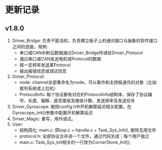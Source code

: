 # 更新记录

## v1.8.0
1. Driver_Bridge: 负责干脏活的，负责建立板子上的通讯接口与抽象的软件接口之间的连接，用例:
    - 串口或CAN中断后数据通过Driver_Bridge传递给Driver_Protocol
    - 通过串口或CAN发送电机或Protocol的数据
    - 按一定频率发送某Protocol
    - 输出报错信息或调试信息
2. Driver_Protocol:
    - node: channel全部重命名为node，可以看作和主控板通讯的对象（比如裁判系统或上位机）
    - ProtocolInfo: 每个协议都有对应的ProtocolInfo结构体，保存了协议编号、长度、偏移、是否接收及接收计数、发送频率及发送任务
3. Driver_Gyroscope: 删除config.h中开机解算延迟相关配置，在Gyroscope_Init()参数中配置开机解算延迟
4. Driver_Magic: 重写，用作调试。
5. User: 
    - 结构简化: main.c: 原bsp.c + handle.c + Task_Sys_Init(), 删除无用文件
    - protocol.h: 全部协议合并进一个文件，通过代码生成；每个用户独立
    - main.c: Task_Sys_Init相关的一行改为CornerStone_Init();
